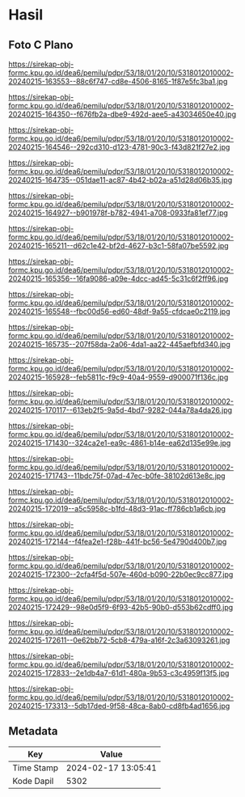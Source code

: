# Hasil

## Foto C Plano

https://sirekap-obj-formc.kpu.go.id/dea6/pemilu/pdpr/53/18/01/20/10/5318012010002-20240215-163553--88c6f747-cd8e-4506-8165-1f87e5fc3ba1.jpg

https://sirekap-obj-formc.kpu.go.id/dea6/pemilu/pdpr/53/18/01/20/10/5318012010002-20240215-164350--f676fb2a-dbe9-492d-aee5-a43034650e40.jpg

https://sirekap-obj-formc.kpu.go.id/dea6/pemilu/pdpr/53/18/01/20/10/5318012010002-20240215-164546--292cd310-d123-4781-90c3-f43d821f27e2.jpg

https://sirekap-obj-formc.kpu.go.id/dea6/pemilu/pdpr/53/18/01/20/10/5318012010002-20240215-164735--051dae11-ac87-4b42-b02a-a51d28d06b35.jpg

https://sirekap-obj-formc.kpu.go.id/dea6/pemilu/pdpr/53/18/01/20/10/5318012010002-20240215-164927--b901978f-b782-4941-a708-0933fa81ef77.jpg

https://sirekap-obj-formc.kpu.go.id/dea6/pemilu/pdpr/53/18/01/20/10/5318012010002-20240215-165211--d62c1e42-bf2d-4627-b3c1-58fa07be5592.jpg

https://sirekap-obj-formc.kpu.go.id/dea6/pemilu/pdpr/53/18/01/20/10/5318012010002-20240215-165356--16fa9086-a09e-4dcc-ad45-5c31c6f2ff96.jpg

https://sirekap-obj-formc.kpu.go.id/dea6/pemilu/pdpr/53/18/01/20/10/5318012010002-20240215-165548--fbc00d56-ed60-48df-9a55-cfdcae0c2119.jpg

https://sirekap-obj-formc.kpu.go.id/dea6/pemilu/pdpr/53/18/01/20/10/5318012010002-20240215-165735--207f58da-2a06-4da1-aa22-445aefbfd340.jpg

https://sirekap-obj-formc.kpu.go.id/dea6/pemilu/pdpr/53/18/01/20/10/5318012010002-20240215-165928--feb5811c-f9c9-40a4-9559-d900071f136c.jpg

https://sirekap-obj-formc.kpu.go.id/dea6/pemilu/pdpr/53/18/01/20/10/5318012010002-20240215-170117--613eb2f5-9a5d-4bd7-9282-044a78a4da26.jpg

https://sirekap-obj-formc.kpu.go.id/dea6/pemilu/pdpr/53/18/01/20/10/5318012010002-20240215-171430--324ca2e1-ea9c-4861-b14e-ea62d135e99e.jpg

https://sirekap-obj-formc.kpu.go.id/dea6/pemilu/pdpr/53/18/01/20/10/5318012010002-20240215-171743--11bdc75f-07ad-47ec-b0fe-38102d613e8c.jpg

https://sirekap-obj-formc.kpu.go.id/dea6/pemilu/pdpr/53/18/01/20/10/5318012010002-20240215-172019--a5c5958c-b1fd-48d3-91ac-ff786cb1a6cb.jpg

https://sirekap-obj-formc.kpu.go.id/dea6/pemilu/pdpr/53/18/01/20/10/5318012010002-20240215-172144--f4fea2e1-f28b-441f-bc56-5e4790d400b7.jpg

https://sirekap-obj-formc.kpu.go.id/dea6/pemilu/pdpr/53/18/01/20/10/5318012010002-20240215-172300--2cfa4f5d-507e-460d-b090-22b0ec9cc877.jpg

https://sirekap-obj-formc.kpu.go.id/dea6/pemilu/pdpr/53/18/01/20/10/5318012010002-20240215-172429--98e0d5f9-6f93-42b5-90b0-d553b62cdff0.jpg

https://sirekap-obj-formc.kpu.go.id/dea6/pemilu/pdpr/53/18/01/20/10/5318012010002-20240215-172611--0e62bb72-5cb8-479a-a16f-2c3a63093261.jpg

https://sirekap-obj-formc.kpu.go.id/dea6/pemilu/pdpr/53/18/01/20/10/5318012010002-20240215-172833--2e1db4a7-61d1-480a-9b53-c3c4959f13f5.jpg

https://sirekap-obj-formc.kpu.go.id/dea6/pemilu/pdpr/53/18/01/20/10/5318012010002-20240215-173313--5db17ded-9f58-48ca-8ab0-cd8fb4ad1656.jpg


## Metadata

| Key        | Value               |
| ---------- | ------------------- |
| Time Stamp | 2024-02-17 13:05:41 |
| Kode Dapil | 5302                |



